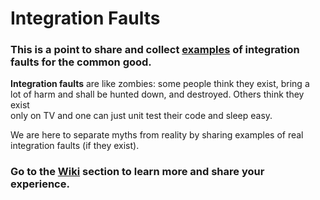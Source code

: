 Integration Faults
==================

### This is a point to share and collect [examples](https://github.com/rubinovk/integration-faults/tree/master/examples) of integration faults for the common good.  
  
__Integration faults__ are like zombies: some people think they exist, bring a  
lot of harm and shall be hunted down, and destroyed.  Others think they exist  
only on TV and one can just unit test their code and sleep easy.  
  
We are here to separate myths from reality by sharing examples of real  
integration faults (if they exist).  
  
### Go to the [Wiki](https://github.com/rubinovk/integration-faults/wiki) section to learn more and share your experience.  